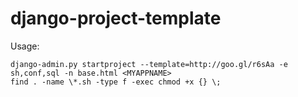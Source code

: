 django-project-template
=======================
Usage:

    django-admin.py startproject --template=http://goo.gl/r6sAa -e sh,conf,sql -n base.html <MYAPPNAME>
    find . -name \*.sh -type f -exec chmod +x {} \;

